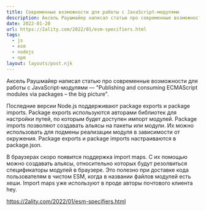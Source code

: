 ```yaml
---
title: Cовременные возможности для работы с JavaScript-модулями
description: Аксель Раушмайер написал статью про современные возможности для работы с JavaScript-модулями
date: 2022-01-20
url: https://2ality.com/2022/01/esm-specifiers.html
tags:
  - js 
  - esm 
  - nodejs 
  - npm
layout: layouts/post.njk
---
```

Аксель Раушмайер написал статью про современные возможности для работы с JavaScript-модулями — "Publishing and consuming ECMAScript modules via packages – the big picture".

Последние версии Node.js поддерживают package exports и package imports. Package exports используются авторами библиотек для настройки путей, по которым будет доступен импорт модулей. Package imports позволяют создавать альясы на пакеты или модули. Их можно использовать для подмены реализации модуля в зависимости от окружения. Package exports и package imports настраиваются в package.json.

В браузерах скоро появится поддержка import maps. С их помощью можно создавать альясы, относительно которых будут резолвиться спецификаторы модулей в браузере. Это полезно при доставке кода пользователям в чистом ESM, когда в названии файлов модулей есть хеши. Import maps уже используют в проде авторы почтового клиента hey.

https://2ality.com/2022/01/esm-specifiers.html
